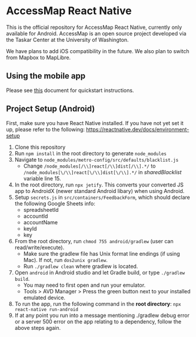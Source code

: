# AccessMap React Native

This is the official repository for AccessMap React Native, currently only available for Android. AccessMap is an open source project developed via the Taskar Center at the University of Washington.

We have plans to add iOS compatibility in the future. We also plan to switch from Mapbox to MapLibre.

## Using the mobile app
Please see [this](docs/quickstart.md) document for quickstart instructions.

## Project Setup (Android)

First, make sure you have React Native installed. If you have not yet set it up, please refer to the following: https://reactnative.dev/docs/environment-setup
1. Clone this repository
2. Run `npm install` in the root directory to generate `node_modules`
3. Navigate to `node_modules/metro-config/src/defaults/blacklist.js`
    - Change `/node_modules[/\\]react[/\\]dist[/\\].*/` to `/node_modules[\/\\]react[\/\\]dist[\/\\].*/` in *sharedBlacklist* variable line 15.
4. In the root directory, run `npx jetify`. This converts your converted JS app to AndroidX (newer standard Android libary) when using Android.
5. Setup `secrets.js` in `src/containers/FeedbackForm`, which should declare the following Google Sheets info:
    - spreadsheetId
    - accountId
    - accountName
    - keyId
    - key
6. From the root directory, run `chmod 755 android/gradlew` (user can read/write/execute).
    - Make sure the gradlew file has Unix format line endings (if using Mac). If not, run `dos2unix gradlew`.
    - Run `./gradlew clean` where gradlew is located.
7. Open `android` in Android studio and let Gradle build, or type `./gradlew build`.
    - You may need to first open and run your emulator. 
    - Tools > AVD Manager > Press the green button next to your installed emulated device.
9.  To run the app, run the following command in the **root directory**: `npx react-native run-android`
10. If at any point you run into a message mentioning ./gradlew debug error or a server 500 error on the app relating to a dependency,
    follow the above steps again.